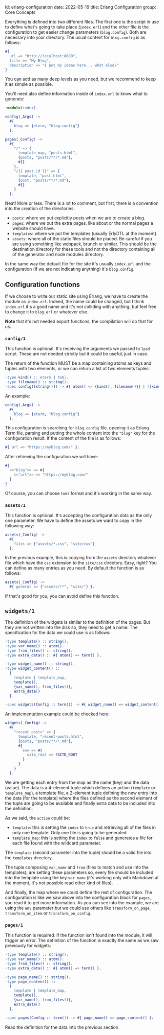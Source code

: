 id: erlang-configuration
date: 2022-05-16
title: Erlang Configuration
group: Core Concepts

Everything is defined into two different files. The first one is the script in use to define what's going to take place (`index.erl`) and the other file is the configuration to get easier change parameters (`blog.config`). Both are necessary into your directory. The usual content for `blog.config` is as follows:

```erlang
#{
  url => "http://localhost:8080",
  title => "My Blog",
  description => "I put my ideas here... what else?"
}
```

You can add as many deep levels as you need, but we recommend to keep it as simple as possible.

You'll need also define information inside of `index.erl` to know what to generate:

```erlang
-module(index).

config(_Args) ->
  #{
    blog => {eterm, "blog.config"}
  }.

pages(_Config) ->
  #{
    "/" => {
      template_map, "posts.html",
      {posts, "posts/**/*.md"},
      #{}
    },
    "/{{ post.id }}" => {
      template, "post.html",
      {post, "posts/**/*.md"},
      #{}
    }
  }.
```

Neat! More or less. There is a lot to comment, but first, there is a convention into the creation of the directories:

- `posts`: where we put explicitly posts when we are to create a blog.
- `pages`: where we put the extra pages, like about or the normal pages a website should have.
- `templates`: where we put the templates (usually ErlyDTL at the moment).
- `assets`: where all of the static files should be placed. Be careful if you are using something like webpack, brunch or similar. This should be the destination directory for these tools and not the directory containing all of the generator and node modules directory.

In the same way the default file for the site it's usually `index.erl` and the configuration (if we are not indicating anything) it's `blog.config`.

## Configuration functions

If we choose to write our static site using Erlang, we have to create the module as `index.erl`. Indeed, the name could be changed, but I think `index.erl` it's a good name and it's not colliding with anything, but feel free to change it to `blog.erl` or whatever else.

**Note** that it's not needed export functions, the compilation will do that for us.

### `config/1`

This function is optional. It's receiving the arguments we passed to `lpad` script. These are not needed strictly but it could be useful, just in case.

The return of the function MUST be a map containing atoms as keys and tuples with two elements, or we can return a list of two elements tuples:

```erlang
-type kind() :: eterm | toml.
-type filename() :: string().
-spec config([string()]) -> #{ atom() => {kind(), filename()}} | [{kind(), filename()}].
```

An example:

```erlang
config(_Args) ->
  #{
    blog => {eterm, "blog.config"}
  }.
```

This configuration is searching for `blog.config` file, opening it as Erlang Term file, parsing and putting the whole content into the `"blog"` key for the configuration result. If the content of the file is as follows:

```erlang
#{ url => "https://myblog.com/" }.
```

After retrieving the configuration we will have:

```erlang
#{
  <<"blog">> => #{
    <<"url">> => "https://myblog.com/"
  }
}
```

Of course, you can choose `toml` format and it's working in the same way.

### `assets/1`

This function is optional. It's accepting the configuration data as the only one parameter. We have to define the assets we want to copy in the following way:

```erlang
assets(_Config) ->
  #{
    files => {"assets/*.css", "site/css"}
  }.
```

In the previous example, this is copying from the `assets` directory whatever file which have the `css` extension to the `site/css` directory. Easy, right? You can define as many entries as you need. By default the function is as follows:

```erlang
assets(_Config) ->
  #{ general => {"assets/**", "site/"} }.
```

If that's good for you, you can avoid define this function.

## `widgets/1`

The definition of the widgets is similar to the definition of the pages. But they are not written into the disk so, they need to get a name. The specification for the data we could use is as follows:

```erlang
-type template() :: string().
-type var_name() :: atom().
-type from_files() :: string().
-type extra_data() :: #{ atom() => term() }.

-type widget_name() :: string().
-type widget_content() ::
  {
    template | template_map,
    template(),
    {var_name(), from_files()},
    extra_data()
  }.

-spec widgets(Config :: term()) -> #{ widget_name() => widget_content() }.
```

An implementation example could be checked here:

```erlang
widgets(_Config) ->
  #{
    "recent posts" => {
      template, "recent-posts.html",
      {posts, "posts/**/*.md"},
      #{
        env => #{
          site_root => ?SITE_ROOT
        }
      }
    }
  }.
```

We are getting each entry from the map as the name (key) and the data (value). The data is a 4-element tuple which defines an action (`template` or `template_map`), a template file, a 2-element tuple defining the new entry into the data (for the template) where the files defined as the second element of the tuple are going to be available and finally extra data to be included into the definition.

As we said, the `action` could be:
- `template`: this is setting the `index` to `true` and retrieving all of the files in only one template. Only one file is going to be generated.
- `template_map`: this is setting the `index` to `false` and generates a file for each file found with the wildcard parameter.

The `template` (second parameter into the tuple) should be a valid file into the `templates` directory.

The tuple composing `var_name` and `from` (files to match and use into the templates), are setting these parameters so, every file should be included into the template using the key `var_name` (it's working only with Markdown at the moment, it's not possible read other kind of files).

And finally, the map where we could define the rest of configuration. The configuration is like we saw above into the configuration block for `pages`, you read it to get more information. As you can see into the example, we are using the `env` parameter but we could use others like `transform_on_page`, `transform_on_item` or `transform_on_config`.

### `pages/1`

This function is required. If the function isn't found into the module, it will trigger an error. The definition of the function is exactly the same as we saw previously for widgets:

```erlang
-type template() :: string().
-type var_name() :: atom().
-type from_files() :: string().
-type extra_data() :: #{ atom() => term() }.

-type page_name() :: string().
-type page_content() ::
  {
    template | template_map,
    template(),
    {var_name(), from_files()},
    extra_data()
  }.

-spec pages(Config :: term()) -> #{ page_name() => page_content() }.
```

Read the definition for the data into the previous section.
